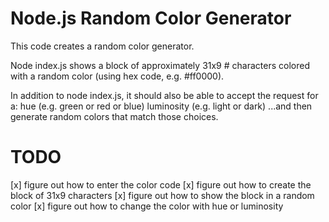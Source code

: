 # Node.js Random Color Generator

This code creates a random color generator.

Node index.js shows a block of approximately 31x9 # characters colored with a random color (using hex code, e.g. #ff0000).

In addition to node index.js, it should also be able to accept the request for a:
hue (e.g. green or red or blue)
luminosity (e.g. light or dark)
...and then generate random colors that match those choices.

# TODO

[x] figure out how to enter the color code
[x] figure out how to create the block of 31x9 characters
[x] figure out how to show the block in a random color
[x] figure out how to change the color with hue or luminosity
